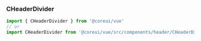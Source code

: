 ### CHeaderDivider

```jsx
import { CHeaderDivider } from '@coreui/vue'
// or
import CHeaderDivider from '@coreui/vue/src/components/header/CHeaderDivider'
```
